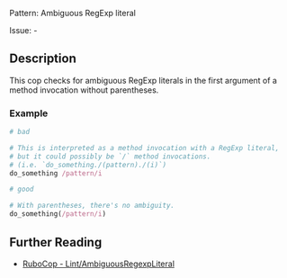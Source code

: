 Pattern: Ambiguous RegExp literal

Issue: -

## Description

This cop checks for ambiguous RegExp literals in the first argument of a method invocation without parentheses.

### Example

```ruby
# bad

# This is interpreted as a method invocation with a RegExp literal,
# but it could possibly be `/` method invocations.
# (i.e. `do_something./(pattern)./(i)`)
do_something /pattern/i
```
```ruby
# good

# With parentheses, there's no ambiguity.
do_something(/pattern/i)
```

## Further Reading

* [RuboCop - Lint/AmbiguousRegexpLiteral](https://rubocop.readthedocs.io/en/latest/cops_lint/#lintambiguousregexpliteral)
